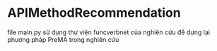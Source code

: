 # APIMethodRecommendation
file main.py sử dụng thư viện funcverbnet của nghiên cứu để dựng lại phương pháp PreMA trong nghiên cứu
